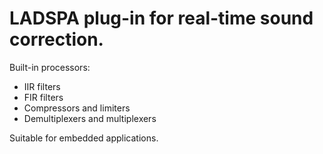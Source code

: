 # LADSPA plug-in for real-time sound correction.

Built-in processors:
* IIR filters
* FIR filters
* Compressors and limiters
* Demultiplexers and multiplexers

Suitable for embedded applications.

